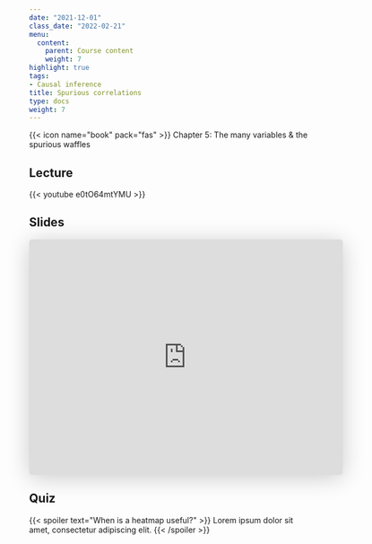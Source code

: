 ```yaml
---
date: "2021-12-01"
class_date: "2022-02-21"
menu:
  content:
    parent: Course content
    weight: 7
highlight: true
tags:
- Causal inference
title: Spurious correlations
type: docs
weight: 7
---
```


{{< icon name="book" pack="fas" >}} Chapter 5: The many variables & the spurious waffles

<!--more-->

## Lecture

{{< youtube e0tO64mtYMU >}}

## Slides

<iframe class="speakerdeck-iframe" frameborder="0" src="https://speakerdeck.com/player/26cdb77505364b8b8fd653c72fcf1bcf" title="L05 Statistical Rethinking Winter 2019" allowfullscreen="true" mozallowfullscreen="true" webkitallowfullscreen="true" style="border: 0px; background: padding-box padding-box rgba(0, 0, 0, 0.1); margin: 0px; padding: 0px; border-radius: 6px; box-shadow: rgba(0, 0, 0, 0.2) 0px 5px 40px; width: 560px; height: 420px;" data-ratio="1.3333333333333333"></iframe>

## Quiz

{{< spoiler text="When is a heatmap useful?" >}}
Lorem ipsum dolor sit amet, consectetur adipiscing elit.
{{< /spoiler >}}

